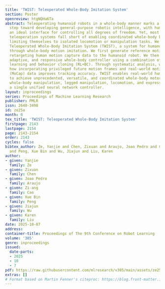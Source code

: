 ```yaml
---
title: 'TWIST: Teleoperated Whole-Body Imitation System'
section: Poster
openreview: htgNQHa6Ta
abstract: Teleoperating humanoid robots in a whole-body manner marks a fundamental
  step toward developing general-purpose robotic intelligence, with human motion providing
  an ideal interface for controlling all degrees of freedom. Yet, most current humanoid
  teleoperation systems fall short of enabling coordinated whole-body behavior, typically
  limiting themselves to isolated locomotion or manipulation tasks. We present the
  Teleoperated Whole-Body Imitation System (TWIST), a system for humanoid teleoperation
  through whole-body motion imitation. We first generate reference motion clips by
  retargeting human motion capture data to the humanoid robot. We then develop a robust,
  adaptive, and responsive whole-body controller using a combination of reinforcement
  learning and behavior cloning (RL+BC). Through systematic analysis, we demonstrate
  how incorporating privileged future motion frames and real-world motion capture
  (MoCap) data improves tracking accuracy. TWIST enables real-world humanoid robots
  to achieve unprecedented, versatile, and coordinated whole-body motor skills—spanning
  whole-body manipulation, legged manipulation, locomotion, and expressive movement—using
  a single unified neural network controller.
layout: inproceedings
series: Proceedings of Machine Learning Research
publisher: PMLR
issn: 2640-3498
id: ze25a
month: 0
tex_title: 'TWIST: Teleoperated Whole-Body Imitation System'
firstpage: 2143
lastpage: 2154
page: 2143-2154
order: 2143
cycles: false
bibtex_author: Ze, Yanjie and Chen, Zixuan and Araujo, Joao Pedro and Cao, Zi-ang
  and Peng, Xue Bin and Wu, Jiajun and Liu, Karen
author:
- given: Yanjie
  family: Ze
- given: Zixuan
  family: Chen
- given: Joao Pedro
  family: Araujo
- given: Zi-ang
  family: Cao
- given: Xue Bin
  family: Peng
- given: Jiajun
  family: Wu
- given: Karen
  family: Liu
date: 2025-10-07
address:
container-title: Proceedings of The 9th Conference on Robot Learning
volume: '305'
genre: inproceedings
issued:
  date-parts:
  - 2025
  - 10
  - 7
pdf: https://raw.githubusercontent.com/mlresearch/v305/main/assets/ze25a/ze25a.pdf
extras: []
# Format based on Martin Fenner's citeproc: https://blog.front-matter.io/posts/citeproc-yaml-for-bibliographies/
---
```

